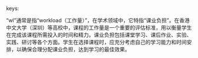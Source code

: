 keys:<wl>


“wl”通常是指“workload（工作量）”，在学术领域中，它特指“课业负担”。在香港中文大学（深圳）等高校中，课程的工作量是一个重要的评估标准，用以衡量学生在完成该课程所需投入的时间和精力。课业负担包括课堂学习、课后作业、实验、实践、研讨等各个方面。学生在选择课程时，应充分考虑自己的学习能力和时间安排，以确保合理分配课业负担，达到学习的最佳效果。